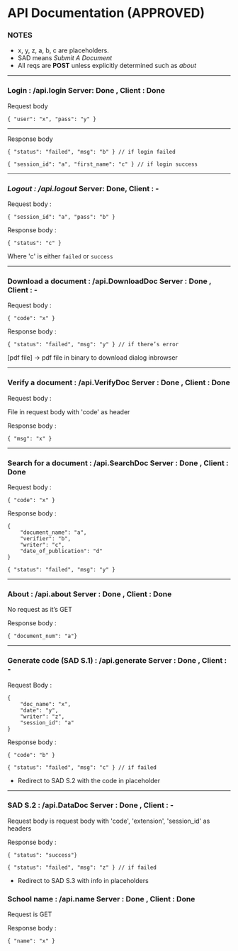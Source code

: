 ﻿# API Documentation (APPROVED)

### **NOTES**

- x, y, z, a, b, c are placeholders.
- SAD means _Submit A Document_
- All reqs are **POST** unless explicitly determined such as _about_

---

### **Login : /api.login** Server: Done , Client : Done

Request body

```jsonc
{ "user": "x", "pass": "y" }
```

---

Response body

```jsonc
{ "status": "failed", "msg": "b" } // if login failed
```

```jsonc
{ "session_id": "a", "first_name": "c" } // if login success
```

---

### _Logout : /api.logout_ Server: Done, Client : -

Request body :

```jsonc
{ "session_id": "a", "pass": "b" }
```

Response body :

```jsonc
{ "status": "c" }
```

Where 'c' is either `failed` or `success`

---

### **Download a document : /api.DownloadDoc** Server : Done , Client : -

Request body :

```jsonc
{ "code": "x" }
```

Response body :

```jsonc
{ "status": "failed", "msg": "y" } // if there’s error
```

[pdf file] → pdf file in binary to download dialog inbrowser

---

### **Verify a document : /api.VerifyDoc** Server : Done , Client : Done

Request body :

File in request body with 'code' as header

Response body :

```jsonc
{ "msg": "x" }
```

---

### **Search for a document : /api.SearchDoc** Server : Done , Client : Done

Request body :

```jsonc
{ "code": "x" }
```

Response body :

```jsonc
{
	"document_name": "a",
	"verifier": "b",
	"writer": "c",
	"date_of_publication": "d"
}
```

```jsonc
{ "status": "failed", "msg": "y" }
```

---

### **About : /api.about** Server : Done , Client : Done

No request as it’s GET

Response body :

```jsonc
{ "document_num": "a"}
```

---

### **Generate code (SAD S.1) : /api.generate** Server : Done , Client : -

Request Body :

```jsonc
{
	"doc_name": "x",
	"date": "y",
	"writer": "z",
	"session_id": "a"
}
```

Response body :

```jsonc
{ "code": "b" }
```

```jsonc
{ "status": "failed", "msg": "c" } // if failed
```

- Redirect to SAD S.2 with the code in placeholder

---

### **SAD S.2 : /api.DataDoc** Server : Done , Client : -

Request body is request body with 'code', 'extension', 'session_id' as headers

Response body :

```jsonc
{ "status": "success"}
```

```jsonc
{ "status": "failed", "msg": "z" } // if failed
```

- Redirect to SAD S.3 with info in placeholders

### **School name : /api.name** Server : Done , Client : Done

Request is GET

Response body :

```jsonc
{ "name": "x" }
```
